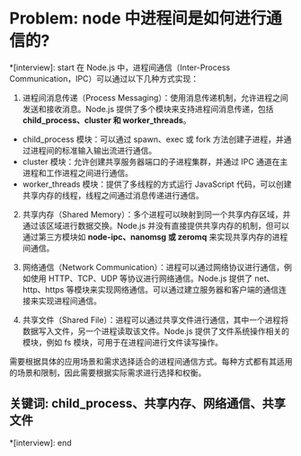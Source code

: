 # Problem: node 中进程间是如何进行通信的?


*[interview]: start
在 Node.js 中，进程间通信（Inter-Process Communication，IPC）可以通过以下几种方式实现：
1. 进程间消息传递（Process Messaging）：使用消息传递机制，允许进程之间发送和接收消息。Node.js 提供了多个模块来支持进程间消息传递，包括 **child_process、cluster 和 worker_threads**。
- child_process 模块：可以通过 spawn、exec 或 fork 方法创建子进程，并通过进程间的标准输入输出流进行通信。
- cluster 模块：允许创建共享服务器端口的子进程集群，并通过 IPC 通道在主进程和工作进程之间进行通信。
- worker_threads 模块：提供了多线程的方式运行 JavaScript 代码，可以创建共享内存的线程，线程之间通过消息传递进行通信。

2. 共享内存（Shared Memory）：多个进程可以映射到同一个共享内存区域，并通过该区域进行数据交换。Node.js 并没有直接提供共享内存的机制，但可以通过第三方模块如 **node-ipc、nanomsg 或 zeromq** 来实现共享内存的进程间通信。

3. 网络通信（Network Communication）：进程可以通过网络协议进行通信，例如使用 HTTP、TCP、UDP 等协议进行网络通信。Node.js 提供了 net、http、https 等模块来实现网络通信。可以通过建立服务器和客户端的通信连接来实现进程间通信。

4. 共享文件（Shared File）：进程可以通过共享文件进行通信，其中一个进程将数据写入文件，另一个进程读取该文件。Node.js 提供了文件系统操作相关的模块，例如 fs 模块，可用于在进程间进行文件读写操作。

需要根据具体的应用场景和需求选择适合的进程间通信方式。每种方式都有其适用的场景和限制，因此需要根据实际需求进行选择和权衡。

## 关键词: child_process、共享内存、网络通信、共享文件
*[interview]: end
